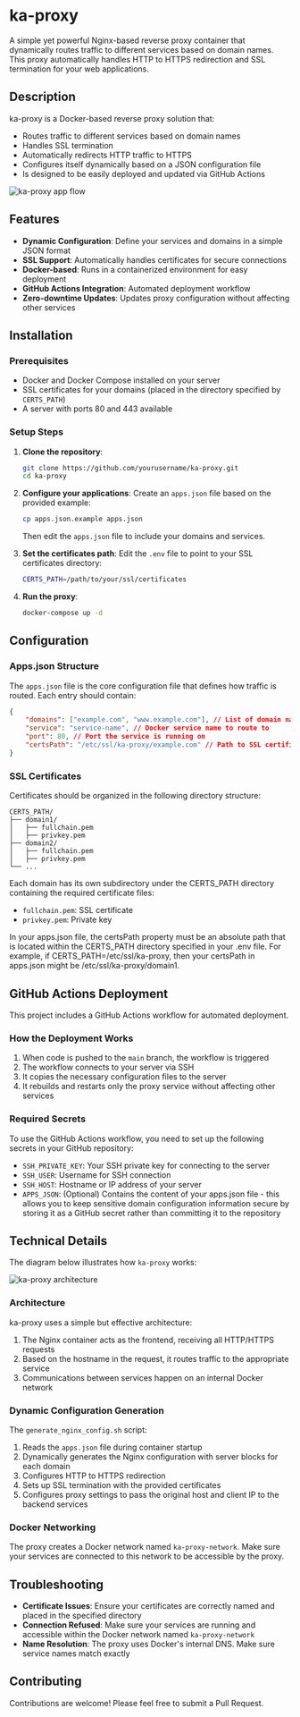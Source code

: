 # ka-proxy

A simple yet powerful Nginx-based reverse proxy container that dynamically routes traffic to different services based on domain names. This proxy automatically handles HTTP to HTTPS redirection and SSL termination for your web applications.

## Description

ka-proxy is a Docker-based reverse proxy solution that:

- Routes traffic to different services based on domain names
- Handles SSL termination
- Automatically redirects HTTP traffic to HTTPS
- Configures itself dynamically based on a JSON configuration file
- Is designed to be easily deployed and updated via GitHub Actions

![ka-proxy app flow](./ka-proxy-af.svg)

## Features

- **Dynamic Configuration**: Define your services and domains in a simple JSON format
- **SSL Support**: Automatically handles certificates for secure connections
- **Docker-based**: Runs in a containerized environment for easy deployment
- **GitHub Actions Integration**: Automated deployment workflow
- **Zero-downtime Updates**: Updates proxy configuration without affecting other services

## Installation

### Prerequisites

- Docker and Docker Compose installed on your server
- SSL certificates for your domains (placed in the directory specified by `CERTS_PATH`)
- A server with ports 80 and 443 available

### Setup Steps

1. **Clone the repository**:

   ```bash
   git clone https://github.com/yourusername/ka-proxy.git
   cd ka-proxy
   ```

2. **Configure your applications**:
   Create an `apps.json` file based on the provided example:

   ```bash
   cp apps.json.example apps.json
   ```

   Then edit the `apps.json` file to include your domains and services.

3. **Set the certificates path**:
   Edit the `.env` file to point to your SSL certificates directory:

   ```bash
   CERTS_PATH=/path/to/your/ssl/certificates
   ```

4. **Run the proxy**:

   ```bash
   docker-compose up -d
   ```

## Configuration

### Apps.json Structure

The `apps.json` file is the core configuration file that defines how traffic is routed. Each entry should contain:

```json
{
	"domains": ["example.com", "www.example.com"], // List of domain names
	"service": "service-name", // Docker service name to route to
	"port": 80, // Port the service is running on
	"certsPath": "/etc/ssl/ka-proxy/example.com" // Path to SSL certificates
}
```

### SSL Certificates

Certificates should be organized in the following directory structure:

```
CERTS_PATH/
├── domain1/
│   ├── fullchain.pem
│   ├── privkey.pem
├── domain2/
│   ├── fullchain.pem
│   ├── privkey.pem
└── ...
```

Each domain has its own subdirectory under the CERTS_PATH directory containing the required certificate files:

- `fullchain.pem`: SSL certificate
- `privkey.pem`: Private key

In your apps.json file, the certsPath property must be an absolute path that is located within the CERTS_PATH directory specified in your .env file. For example, if CERTS_PATH=/etc/ssl/ka-proxy, then your certsPath in apps.json might be /etc/ssl/ka-proxy/domain1.

## GitHub Actions Deployment

This project includes a GitHub Actions workflow for automated deployment.

### How the Deployment Works

1. When code is pushed to the `main` branch, the workflow is triggered
2. The workflow connects to your server via SSH
3. It copies the necessary configuration files to the server
4. It rebuilds and restarts only the proxy service without affecting other services

### Required Secrets

To use the GitHub Actions workflow, you need to set up the following secrets in your GitHub repository:

- `SSH_PRIVATE_KEY`: Your SSH private key for connecting to the server
- `SSH_USER`: Username for SSH connection
- `SSH_HOST`: Hostname or IP address of your server
- `APPS_JSON`: (Optional) Contains the content of your apps.json file - this allows you to keep sensitive domain configuration information secure by storing it as a GitHub secret rather than committing it to the repository

## Technical Details

The diagram below illustrates how `ka-proxy` works:

![ka-proxy architecture](./ka-proxy-flowchart.svg)

### Architecture

ka-proxy uses a simple but effective architecture:

1. The Nginx container acts as the frontend, receiving all HTTP/HTTPS requests
2. Based on the hostname in the request, it routes traffic to the appropriate service
3. Communications between services happen on an internal Docker network

### Dynamic Configuration Generation

The `generate_nginx_config.sh` script:

1. Reads the `apps.json` file during container startup
2. Dynamically generates the Nginx configuration with server blocks for each domain
3. Configures HTTP to HTTPS redirection
4. Sets up SSL termination with the provided certificates
5. Configures proxy settings to pass the original host and client IP to the backend services

### Docker Networking

The proxy creates a Docker network named `ka-proxy-network`. Make sure your services are connected to this network to be accessible by the proxy.

## Troubleshooting

- **Certificate Issues**: Ensure your certificates are correctly named and placed in the specified directory
- **Connection Refused**: Make sure your services are running and accessible within the Docker network named `ka-proxy-network`
- **Name Resolution**: The proxy uses Docker's internal DNS. Make sure service names match exactly

## Contributing

Contributions are welcome! Please feel free to submit a Pull Request.
